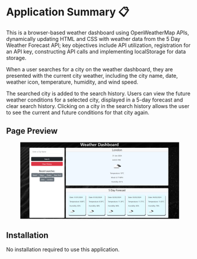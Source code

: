 # Application Summary 📋

This is a browser-based weather dashboard using OpenWeatherMap APIs, dynamically updating HTML and CSS with weather data from the 5 Day Weather Forecast API; key objectives include API utilization, registration for an API key, constructing API calls and implementing localStorage for data storage.

When a user searches for a city on the weather dashboard, they are presented with the current city weather, including the city name, date, weather icon, temperature, humidity, and wind speed. 

The searched city is added to the search history. Users can view the future weather conditions for a selected city, displayed in a 5-day forecast and clear search history. 
Clicking on a city in the search history allows the user to see the current and future conditions for that city again.

## Page Preview

<p align="center">


<p align="center">
<img src="https://github.com/CyberTech403/Live-Weather-Dasboard/blob/main/assets/images/Screenshot.png" width = "85%" >



## Installation

No installation required to use this application.   

